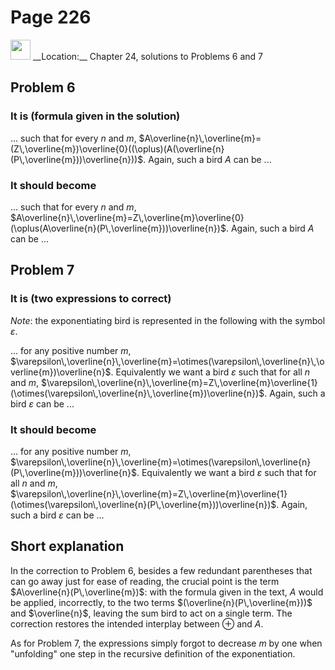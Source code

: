 # Page 226

<img src="../../pictures/correction_yellow.svg" style="width: 32px; height: 32px;"/>
__Location:__ Chapter 24, solutions to Problems 6 and 7

## Problem 6

### It is (formula given in the solution)

... such that for every $n$ and $m$,
$A\overline{n}\,\overline{m}=(Z\,\overline{m})\overline{0}((\oplus)(A(\overline{n}(P\,\overline{m}))\overline{n}))$.
Again, such a bird $A$ can be ...

### It should become

... such that for every $n$ and $m$,
$A\overline{n}\,\overline{m}=Z\,\overline{m}\overline{0}(\oplus(A\overline{n}(P\,\overline{m}))\overline{n})$.
Again, such a bird $A$ can be ...

## Problem 7

### It is (two expressions to correct)

_Note_: the exponentiating bird is represented in the following with the symbol $\varepsilon$.

... for any positive number $m$,
$\varepsilon\,\overline{n}\,\overline{m}=\otimes(\varepsilon\,\overline{n}\,\overline{m})\overline{n}$.
Equivalently we want a bird $\varepsilon$ such that for all $n$ and $m$,
$\varepsilon\,\overline{n}\,\overline{m}=Z\,\overline{m}\overline{1}(\otimes(\varepsilon\,\overline{n}\,\overline{m})\overline{n})$.
Again, such a bird $\varepsilon$ can be ...

### It should become

... for any positive number $m$,
$\varepsilon\,\overline{n}\,\overline{m}=\otimes(\varepsilon\,\overline{n}(P\,\overline{m}))\overline{n}$.
Equivalently we want a bird $\varepsilon$ such that for all $n$ and $m$,
$\varepsilon\,\overline{n}\,\overline{m}=Z\,\overline{m}\overline{1}(\otimes(\varepsilon\,\overline{n}(P\,\overline{m}))\overline{n})$.
Again, such a bird $\varepsilon$ can be ...

## Short explanation

In the correction to Problem 6, besides a few redundant parentheses
that can go away just for ease of reading, the crucial point is the
term $A\overline{n}(P\,\overline{m})$: with the formula given in the
text, $A$ would be applied, incorrectly, to the two terms
$(\overline{n}(P\,\overline{m}))$ and $\overline{n}$, leaving
the sum bird to act on a single term. The correction restores the intended interplay
between $\oplus$ and $A$.

As for Problem 7, the expressions simply forgot to decrease $m$ by
one when "unfolding" one step in the recursive definition of the exponentiation.
